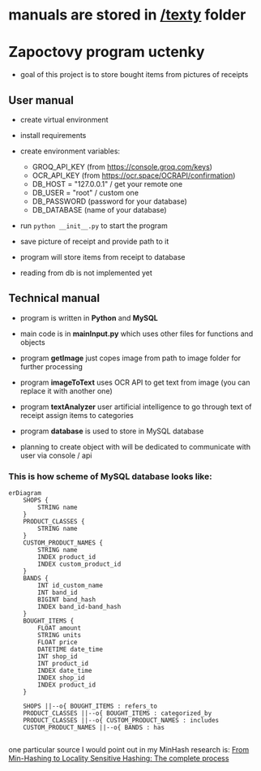# manuals are stored in [/texty](/texty/) folder




# Zapoctovy program uctenky
- goal of this project is to store bought items from pictures of receipts

## User manual
- create virtual environment
- install requirements
- create environment variables:
    - GROQ_API_KEY (from https://console.groq.com/keys)
    - OCR_API_KEY (from https://ocr.space/OCRAPI/confirmation)
    - DB_HOST = "127.0.0.1" / get your remote one
    - DB_USER = "root" / custom one
    - DB_PASSWORD (password for your database)
    - DB_DATABASE (name of your database)
- run `python __init__.py` to start the program
- save picture of receipt and provide path to it
- program will store items from receipt to database

- reading from db is not implemented yet

## Technical manual
- program is written in **Python** and **MySQL**
- main code is in **mainInput.py** which uses other files for functions and objects
- program **getImage** just copes image from path to image folder for further processing
- program **imageToText** uses OCR API to get text from image (you can replace it with another one)
- program **textAnalyzer** user artificial intelligence to go through text of receipt assign items to categories 
- program **database** is used to store in MySQL database

- planning to create object with will be dedicated to communicate with user via console / api



### This is how scheme of MySQL database looks like:

```mermaid
erDiagram
    SHOPS {
        STRING name
    }
    PRODUCT_CLASSES {
        STRING name
    }
    CUSTOM_PRODUCT_NAMES {
        STRING name
        INDEX product_id
        INDEX custom_product_id
    }
    BANDS {
        INT id_custom_name
        INT band_id
        BIGINT band_hash
        INDEX band_id-band_hash
    }
    BOUGHT_ITEMS {
        FLOAT amount
        STRING units
        FLOAT price
        DATETIME date_time
        INT shop_id
        INT product_id
        INDEX date_time
        INDEX shop_id
        INDEX product_id
    }

    SHOPS ||--o{ BOUGHT_ITEMS : refers_to
    PRODUCT_CLASSES ||--o{ BOUGHT_ITEMS : categorized_by
    PRODUCT_CLASSES ||--o{ CUSTOM_PRODUCT_NAMES : includes
    CUSTOM_PRODUCT_NAMES ||--o{ BANDS : has
    
```
one particular source I would point out in my MinHash research is: [From Min-Hashing to Locality Sensitive Hashing: The complete process](https://medium.com/@omkarsoak/from-min-hashing-to-locality-sensitive-hashing-the-complete-process-b88b298d71a1)